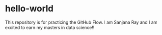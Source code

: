 # hello-world
This repository is for practicing the GitHub Flow.
I am Sanjana Ray and I am excited to earn my masters in data science!!

